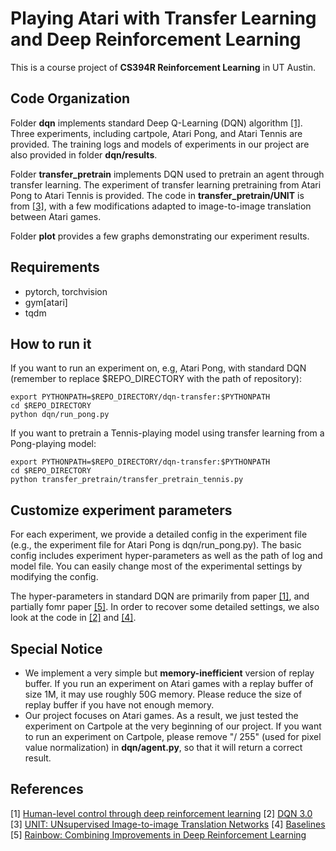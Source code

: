 Playing Atari with Transfer Learning and Deep Reinforcement Learning
====
This is a course project of **CS394R Reinforcement Learning** in UT Austin. 

Code Organization
----
Folder **dqn** implements standard Deep Q-Learning (DQN) algorithm [[1]](#references). Three experiments, including cartpole, Atari Pong, and Atari Tennis are provided. The training logs and models of experiments in our project are also provided in folder **dqn/results**.

Folder **transfer_pretrain** implements DQN used to pretrain an agent through transfer learning. The experiment of transfer learning pretraining from Atari Pong to Atari Tennis is provided. The code in **transfer_pretrain/UNIT** is from [[3]](#references), with a few modifications adapted to image-to-image translation between Atari games.

Folder **plot** provides a few graphs demonstrating our experiment results.

Requirements
----
- pytorch, torchvision
- gym[atari]
- tqdm

How to run it
----
If you want to run an experiment on, e.g, Atari Pong, with standard DQN (remember to replace $REPO_DIRECTORY with the path of repository):
```
export PYTHONPATH=$REPO_DIRECTORY/dqn-transfer:$PYTHONPATH
cd $REPO_DIRECTORY
python dqn/run_pong.py
```

If you want to pretrain a Tennis-playing model using transfer learning from a Pong-playing model:
```
export PYTHONPATH=$REPO_DIRECTORY/dqn-transfer:$PYTHONPATH
cd $REPO_DIRECTORY
python transfer_pretrain/transfer_pretrain_tennis.py
```

Customize experiment parameters
----
For each experiment, we provide a detailed config in the experiment file (e.g., the experiment file for Atari Pong is dqn/run_pong.py). The basic config includes experiment hyper-parameters as well as the path of log and model file. You can easily change most of the experimental settings by modifying the config.

The hyper-parameters in standard DQN are primarily from paper [[1]](#references), and partially fomr paper [[5]](#references). In order to recover some detailed settings, we also look at the code in [[2]](#references) and [[4]](#references).

Special Notice
----
- We implement a very simple but **memory-inefficient** version of replay buffer. If you run an experiment on Atari games with a replay buffer of size 1M, it may use roughly 50G memory. Please reduce the size of replay buffer if you have not enough memory.
- Our project focuses on Atari games. As a result, we just tested the experiment on Cartpole at the very beginning of our project. If you want to run an experiment on Cartpole, please remove "/ 255" (used for pixel value normalization) in **dqn/agent.py**, so that it will return a correct result.

References
----
[1] [Human-level control through deep reinforcement learning](https://storage.googleapis.com/deepmind-media/dqn/DQNNaturePaper.pdf)
[2] [DQN 3.0](https://github.com/deepmind/dqn)
[3] [UNIT: UNsupervised Image-to-image Translation Networks](https://github.com/mingyuliutw/UNIT)
[4] [Baselines](https://github.com/openai/baselines)
[5] [Rainbow: Combining Improvements in Deep Reinforcement Learning](https://arxiv.org/abs/1710.02298)
